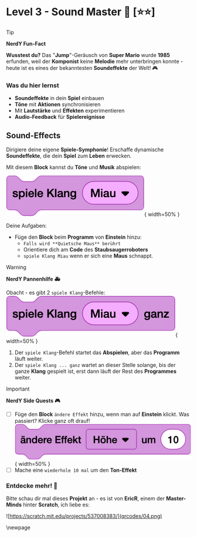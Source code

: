 # Level 3 - Sound Master 🎵 [⭐⭐]

> [!TIP]
> **NerdY Fun-Fact** 
>
> **Wusstest du?** Das "**Jump**"-Geräusch von **Super Mario** wurde **1985** erfunden, weil der **Komponist** keine **Melodie** mehr unterbringen konnte - heute ist es eines der bekanntesten **Soundeffekte** der Welt! 🎮
>

### Was du hier lernst

- **Soundeffekte** in dein **Spiel** einbauen
- **Töne** mit **Aktionen** synchronisieren
- Mit **Lautstärke** und **Effekten** experimentieren
- **Audio-Feedback** für **Spielereignisse**

## Sound-Effects 

Dirigiere deine eigene **Spiele-Symphonie**! Erschaffe dynamische **Soundeffekte**, die dein **Spiel** zum **Leben** erwecken.

Mit diesem **Block** kannst du **Töne** und **Musik** abspielen:

![](scratch/spiele.png){ width=50% }

Deine Aufgaben:

- Füge den **Block** beim **Programm** von **Einstein** hinzu:
  - `Falls wird **Quietsche Maus** berührt` 
  - Orientiere dich am **Code** des **Staubsaugerroboters**
  - `spiele Klang Miau` wenn er sich eine **Maus** schnappt.

> [!WARNING]
> **NerdY Pannenhilfe 🚑** 
>
> Obacht - es gibt 2 `spiele Klang`-Befehle:
> ![](scratch/spiele-ganz.png){ width=50% }
>
> 1. Der `spiele Klang`-Befehl startet das **Abspielen**, aber das **Programm** läuft weiter.
> 2. Der `spiele Klang ... ganz` wartet an dieser Stelle solange, bis der ganze **Klang** gespielt ist, erst dann läuft der Rest des **Programmes** weiter.

> [!IMPORTANT]
>  **NerdY Side Quests 🎮**
> - [ ] Füge den **Block** `ändere Effekt` hinzu, wenn man auf **Einstein** klickt. Was passiert? Klicke ganz oft drauf!
>   ![](scratch/ton-effekt.png){ width=50% }
> - [ ] Mache eine `wiederhole 10 mal` um den **Ton-Effekt**

### Entdecke mehr! 📱

Bitte schau dir mal dieses **Projekt** an - es ist von **EricR**, einem der **Master-Minds** hinter **Scratch**, ich liebe es:

![https://scratch.mit.edu/projects/537008383/](qrcodes/04.png)




\newpage

